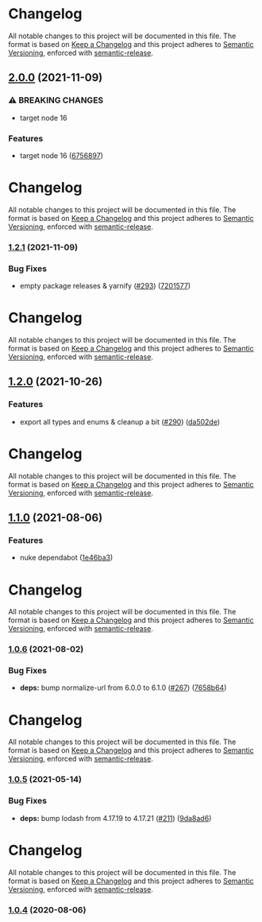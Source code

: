 # Changelog

All notable changes to this project will be documented in this file.
The format is based on [Keep a Changelog](https://keepachangelog.com/en/1.0.0/) and this project adheres to [Semantic Versioning](https://semver.org/spec/v2.0.0.html), enforced with [semantic-release](https://github.com/semantic-release/semantic-release).

## [2.0.0](https://github.com/hertzg/node-xhb/compare/v1.2.1...v2.0.0) (2021-11-09)

### ⚠ BREAKING CHANGES

- target node 16

### Features

- target node 16 ([6756897](https://github.com/hertzg/node-xhb/commit/675689795481afd771e5d30a302899441170ebef))

# Changelog

All notable changes to this project will be documented in this file.
The format is based on [Keep a Changelog](https://keepachangelog.com/en/1.0.0/) and this project adheres to [Semantic Versioning](https://semver.org/spec/v2.0.0.html), enforced with [semantic-release](https://github.com/semantic-release/semantic-release).

### [1.2.1](https://github.com/hertzg/node-xhb/compare/v1.2.0...v1.2.1) (2021-11-09)

### Bug Fixes

- empty package releases & yarnify ([#293](https://github.com/hertzg/node-xhb/issues/293)) ([7201577](https://github.com/hertzg/node-xhb/commit/72015778dace2243490b86c72719f2129707eff6))

# Changelog

All notable changes to this project will be documented in this file.
The format is based on [Keep a Changelog](https://keepachangelog.com/en/1.0.0/) and this project adheres to [Semantic Versioning](https://semver.org/spec/v2.0.0.html), enforced with [semantic-release](https://github.com/semantic-release/semantic-release).

## [1.2.0](https://github.com/hertzg/node-xhb/compare/v1.1.0...v1.2.0) (2021-10-26)

### Features

- export all types and enums & cleanup a bit ([#290](https://github.com/hertzg/node-xhb/issues/290)) ([da502de](https://github.com/hertzg/node-xhb/commit/da502deede57dbd512ee02a6aafe6eabc8013eca))

# Changelog

All notable changes to this project will be documented in this file.
The format is based on [Keep a Changelog](https://keepachangelog.com/en/1.0.0/) and this project adheres to [Semantic Versioning](https://semver.org/spec/v2.0.0.html), enforced with [semantic-release](https://github.com/semantic-release/semantic-release).

## [1.1.0](https://github.com/hertzg/node-xhb/compare/v1.0.6...v1.1.0) (2021-08-06)

### Features

- nuke dependabot ([1e46ba3](https://github.com/hertzg/node-xhb/commit/1e46ba376d63854dd5b451f91e51b9e7f3597e5c))

# Changelog

All notable changes to this project will be documented in this file.
The format is based on [Keep a Changelog](https://keepachangelog.com/en/1.0.0/) and this project adheres to [Semantic Versioning](https://semver.org/spec/v2.0.0.html), enforced with [semantic-release](https://github.com/semantic-release/semantic-release).

### [1.0.6](https://github.com/hertzg/node-xhb/compare/v1.0.5...v1.0.6) (2021-08-02)

### Bug Fixes

- **deps:** bump normalize-url from 6.0.0 to 6.1.0 ([#267](https://github.com/hertzg/node-xhb/issues/267)) ([7658b64](https://github.com/hertzg/node-xhb/commit/7658b64a0f103a81605cb126ae07365a79d11de3))

# Changelog

All notable changes to this project will be documented in this file.
The format is based on [Keep a Changelog](https://keepachangelog.com/en/1.0.0/) and this project adheres to [Semantic Versioning](https://semver.org/spec/v2.0.0.html), enforced with [semantic-release](https://github.com/semantic-release/semantic-release).

### [1.0.5](https://github.com/hertzg/node-xhb/compare/v1.0.4...v1.0.5) (2021-05-14)

### Bug Fixes

- **deps:** bump lodash from 4.17.19 to 4.17.21 ([#211](https://github.com/hertzg/node-xhb/issues/211)) ([9da8ad6](https://github.com/hertzg/node-xhb/commit/9da8ad61c132e4a35426f7ac77352c02aaf26bc8))

# Changelog

All notable changes to this project will be documented in this file.
The format is based on [Keep a Changelog](https://keepachangelog.com/en/1.0.0/) and this project adheres to [Semantic Versioning](https://semver.org/spec/v2.0.0.html), enforced with [semantic-release](https://github.com/semantic-release/semantic-release).

### [1.0.4](https://github.com/hertzg/node-xhb/compare/v1.0.3...v1.0.4) (2020-08-06)
